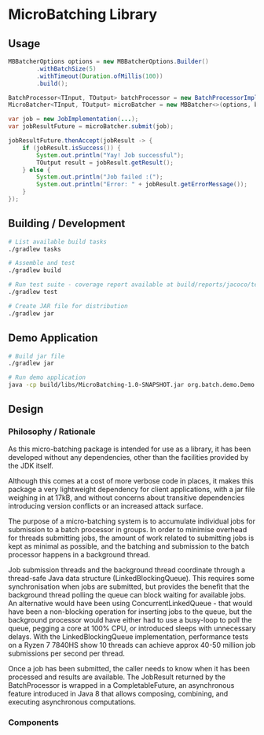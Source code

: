 # MicroBatching Library

## Usage 

```java
MBBatcherOptions options = new MBBatcherOptions.Builder()
        .withBatchSize(5)
        .withTimeout(Duration.ofMillis(100))
        .build();

BatchProcessor<TInput, TOutput> batchProcessor = new BatchProcessorImplementation();
MicroBatcher<TInput, TOutput> microBatcher = new MBBatcher<>(options, batchProcessor);

var job = new JobImplementation(...);
var jobResultFuture = microBatcher.submit(job);

jobResultFuture.thenAccept(jobResult -> {
    if (jobResult.isSuccess()) {
        System.out.println("Yay! Job successful");
        TOutput result = jobResult.getResult();
    } else {
        System.out.println("Job failed :(");
        System.out.println("Error: " + jobResult.getErrorMessage());
    }
});
```

## Building / Development 

```bash
# List available build tasks 
./gradlew tasks 

# Assemble and test 
./gradlew build 

# Run test suite - coverage report available at build/reports/jacoco/test/html/index.html 
./gradlew test 

# Create JAR file for distribution 
./gradlew jar 
```

## Demo Application 

```bash
# Build jar file 
./gradlew jar

# Run demo application
java -cp build/libs/MicroBatching-1.0-SNAPSHOT.jar org.batch.demo.Demo
```

## Design 

### Philosophy / Rationale 

As this micro-batching package is intended for use as a library, it has
been developed without any dependencies, other than the facilities provided
by the JDK itself. 

Although this comes at a cost of more verbose code in places, it makes this
package a very lightweight dependency for client applications, with a jar file
weighing in at 17kB, and without concerns about transitive dependencies 
introducing version conflicts or an increased attack surface. 

The purpose of a micro-batching system is to accumulate individual jobs
for submission to a batch processor in groups. In order to minimise overhead
for threads submitting jobs, the amount of work related to submitting jobs
is kept as minimal as possible, and the batching and submission to the batch
processor happens in a background thread. 

Job submission threads and the background thread coordinate through a thread-safe 
Java data structure (LinkedBlockingQueue). This requires some synchronisation 
when jobs are submitted, but provides the benefit that the background thread 
polling the queue can block waiting for available jobs. An alternative would have
been using ConcurrentLinkedQueue - that would have been a non-blocking operation 
for inserting jobs to the queue, but the background processor would have either
had to use a busy-loop to poll the queue, pegging a core at 100% CPU, or introduced
sleeps with unnecessary delays. With the LinkedBlockingQueue implementation,
performance tests on a Ryzen 7 7840HS show 10 threads can achieve approx 40-50 million
job submissions per second per thread.

Once a job has been submitted, the caller needs to know when it has been processed
and results are available. The JobResult returned by the BatchProcessor is wrapped
in a CompletableFuture, an asynchronous feature introduced in Java 8 that allows 
composing, combining, and executing asynchronous computations. 

### Components 

